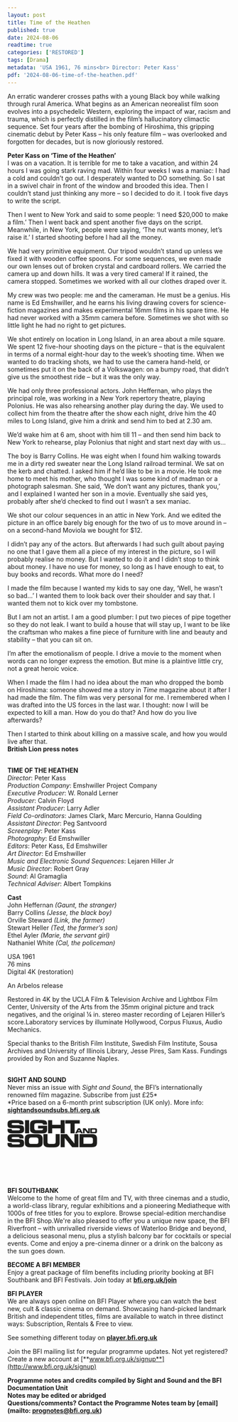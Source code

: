 ```yaml
---
layout: post
title: Time of the Heathen
published: true
date: 2024-08-06
readtime: true
categories: ['RESTORED']
tags: [Drama]
metadata: 'USA 1961, 76 mins<br> Director: Peter Kass'
pdf: '2024-08-06-time-of-the-heathen.pdf'
---
```


An erratic wanderer crosses paths with a young Black boy while walking through rural America. What begins as an American neorealist film soon evolves into a psychedelic Western, exploring the impact of war, racism and trauma, which is perfectly distilled in the film’s hallucinatory climactic sequence. Set four years after the bombing of Hiroshima, this gripping cinematic debut by Peter Kass – his only feature film – was overlooked and forgotten for decades, but is now gloriously restored.  

**Peter Kass on ‘Time of the Heathen’**  
I was on a vacation. It is terrible for me to take a vacation, and within 24 hours I was going stark raving mad. Within four weeks I was a maniac: I had a cold and couldn’t go out. I desperately wanted to DO something. So I sat in a swivel chair in front of the window and brooded this idea. Then I couldn’t stand just thinking any more – so I decided to do it. I took five days to write the script.

Then I went to New York and said to some people: ‘I need $20,000 to make a film.’ Then I went back and spent another five days on the script. Meanwhile, in New York, people were saying, ‘The nut wants money, let’s raise it.’ I started shooting before I had all the money.

We had very primitive equipment. Our tripod wouldn’t stand up unless we fixed it with wooden coffee spoons. For some sequences, we even made our own lenses out of broken crystal and cardboard rollers. We carried the camera up and down hills. It was a very tired camera! If it rained, the camera stopped. Sometimes we worked with all our clothes draped over it.

My crew was two people: me and the cameraman. He must be a genius. His name is Ed Emshwiller, and he earns his living drawing covers for science-fiction magazines and makes experimental 16mm films in his spare time. He had never worked with a 35mm camera before. Sometimes we shot with so little light he had no right to get pictures.

We shot entirely on location in Long Island, in an area about a mile square. We spent 12 five-hour shooting days on the picture – that is the equivalent in terms of a normal eight-hour day to the week’s shooting time. When we wanted to do tracking shots, we had to use the camera hand-held, or sometimes put it on the back of a Volkswagen: on a bumpy road, that didn’t give us the smoothest ride – but it was the only way.

We had only three professional actors. John Heffernan, who plays the principal role, was working in a New York repertory theatre, playing Polonius. He was also rehearsing another play during the day. We used to collect him from the theatre after the show each night, drive him the 40 miles to Long Island, give him a drink and send him to bed at 2.30 am.

We’d wake him at 6 am, shoot with him till 11 – and then send him back to New York to rehearse, play Polonius that night and start next day with us…

The boy is Barry Collins. He was eight when I found him walking towards me in a dirty red sweater near the Long Island railroad terminal. We sat on the kerb and chatted. I asked him if he’d like to be in a movie. He took me home to meet his mother, who thought I was some kind of madman or a photograph salesman. She said, ‘We don’t want any pictures, thank you,’ and I explained I wanted her son in a movie. Eventually she said yes, probably after she’d checked to find out I wasn’t a sex maniac.

We shot our colour sequences in an attic in New York. And we edited the picture in an office barely big enough for the two of us to move around in – on a second-hand Moviola we bought for $12.

I didn’t pay any of the actors. But afterwards I had such guilt about paying no one that I gave them all a piece of my interest in the picture, so I will probably realise no money. But I wanted to do it and I didn’t stop to think about money. I have no use for money, so long as I have enough to eat, to buy books and records. What more do I need?

I made the film because I wanted my kids to say one day, ‘Well, he wasn’t so bad…’ I wanted them to look back over their shoulder and say that. I wanted them not to kick over my tombstone.

But I am not an artist. I am a good plumber: I put two pieces of pipe together so they do not leak. I want to build a house that will stay up, I want to be like the craftsman who makes a fine piece of furniture with line and beauty and stability – that you can sit on.

I’m after the emotionalism of people. I drive a movie to the moment when words can no longer express the emotion. But mine is a plaintive little cry, not a great heroic voice.

When I made the film I had no idea about the man who dropped the bomb on Hiroshima: someone showed me a story in _Time_ magazine about it after I had made the film. The film was very personal for me. I remembered when I was drafted into the US forces in the last war. I thought: now I will be expected to kill a man. How do you do that? And how do you live afterwards?

Then I started to think about killing on a massive scale, and how you would live after that.  
**British Lion press notes**
<br><br>

**TIME OF THE HEATHEN**  
_Director_: Peter Kass  
_Production Company_: Emshwiller Project Company  
_Executive Producer_: W. Ronald Lerner  
_Producer_: Calvin Floyd  
_Assistant Producer_: Larry Adler  
_Field Co-ordinators_: James Clark,  Marc Mercurio, Hanna Goulding  
_Assistant Director_: Peg Santvoord  
_Screenplay_: Peter Kass  
_Photography_: Ed Emshwiller  
_Editors_: Peter Kass, Ed Emshwiller  
_Art Director_: Ed Emshwiller  
_Music and Electronic Sound Sequences_:  Lejaren Hiller Jr  
_Music Director_: Robert Gray  
_Sound_: Al Gramaglia  
_Technical Adviser_: Albert Tompkins

**Cast**  
John Heffernan _(Gaunt, the stranger)_  
Barry Collins _(Jesse, the black boy)_  
Orville Steward _(Link, the farmer)_  
Stewart Heller _(Ted, the farmer’s son)_  
Ethel Ayler _(Marie, the servant girl)_  
Nathaniel White _(Cal, the policeman)_

USA 1961  
76 mins  
Digital 4K (restoration)

An Arbelos release

Restored in 4K by the UCLA Film & Television Archive and Lightbox Film Center, University of the Arts from the 35mm original picture and track negatives, and the original ¼ in. stereo master recording of Lejaren Hiller’s score.Laboratory services by illuminate Hollywood, Corpus Fluxus, Audio Mechanics.

Special thanks to the British Film Institute, Swedish Film Institute, Sousa Archives and University of Illinois Library, Jesse Pires, Sam Kass. Fundings provided by Ron and Suzanne Naples.
<br><br>

**SIGHT AND SOUND**<br>
Never miss an issue with _Sight and Sound_, the BFI’s internationally renowned film magazine. Subscribe from just £25*<br>
*Price based on a 6-month print subscription (UK only). More info: [**sightandsoundsubs.bfi.org.uk**](https://sightandsoundsubs.bfi.org.uk/subscribe)

<img style="float: left;" src="/img/sight-and-sound.jpg" width="40%" height="40%"><br><br><br><br><br><br><br><br>

**BFI SOUTHBANK**  
Welcome to the home of great film and TV, with three cinemas and a studio, a world-class library, regular exhibitions and a pioneering Mediatheque with 1000s of free titles for you to explore. Browse special-edition merchandise in the BFI Shop.We&#39;re also pleased to offer you a unique new space, the BFI Riverfront – with unrivalled riverside views of Waterloo Bridge and beyond, a delicious seasonal menu, plus a stylish balcony bar for cocktails or special events. Come and enjoy a pre-cinema dinner or a drink on the balcony as the sun goes down.  

**BECOME A BFI MEMBER**  
Enjoy a great package of film benefits including priority booking at BFI Southbank and BFI Festivals. Join today at [**bfi.org.uk/join**](http://www.bfi.org.uk/join)  

**BFI PLAYER**  
 We are always open online on BFI Player where you can watch the best new, cult &amp; classic cinema on demand. Showcasing hand-picked landmark British and independent titles, films are available to watch in three distinct ways: Subscription, Rentals &amp; Free to view.  

See something different today on [**player.bfi.org.uk**](https://player.bfi.org.uk)  

Join the BFI mailing list for regular programme updates. Not yet registered? Create a new account at [**www.bfi.org.uk/signup**](http://www.bfi.org.uk/signup)

**Programme notes and credits compiled by Sight and Sound and the BFI Documentation Unit  
Notes may be edited or abridged  
Questions/comments? Contact the Programme Notes team by [email](mailto: prognotes@bfi.org.uk)**


<!--stackedit_data:
eyJoaXN0b3J5IjpbLTE1NDQ4Mzk5MThdfQ==
-->